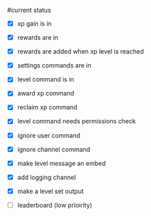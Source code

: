 #current status
- [x] xp gain is in
- [x] rewards are in
- [x] rewards are added when xp level is reached
- [x] settings commands are in
- [x] level command is in
- [x] award xp command
- [x] reclaim xp command
- [x] level command needs permissions check
- [x] ignore user command
- [x] ignore channel command
- [x] make level message an embed
- [x] add logging channel
- [x] make a level set output


- [ ] leaderboard (low prioirity)